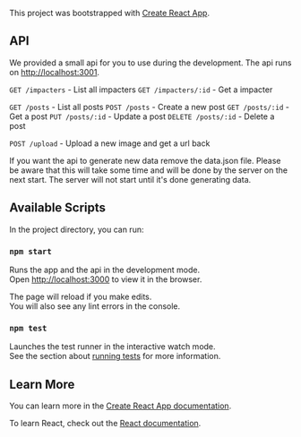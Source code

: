 This project was bootstrapped with [Create React App](https://github.com/facebook/create-react-app).

## API
We provided a small api for you to use during the development. The api runs on [http://localhost:3001](http://localhost:3001).


`GET /impacters` - List all impacters
`GET /impacters/:id` - Get a impacter

`GET /posts` - List all posts
`POST /posts` - Create a new post
`GET /posts/:id` - Get a post
`PUT /posts/:id` - Update a post
`DELETE /posts/:id` - Delete a post

`POST /upload` - Upload a new image and get a url back

If you want the api to generate new data remove the data.json file. Please be aware that this will take some time and will be done by the server on the next start. The server will not start until it's done generating data.

## Available Scripts

In the project directory, you can run:

### `npm start`

Runs the app and the api in the development mode.<br />
Open [http://localhost:3000](http://localhost:3000) to view it in the browser.

The page will reload if you make edits.<br />
You will also see any lint errors in the console.

### `npm test`

Launches the test runner in the interactive watch mode.<br />
See the section about [running tests](https://facebook.github.io/create-react-app/docs/running-tests) for more information.


## Learn More

You can learn more in the [Create React App documentation](https://facebook.github.io/create-react-app/docs/getting-started).

To learn React, check out the [React documentation](https://reactjs.org/).
